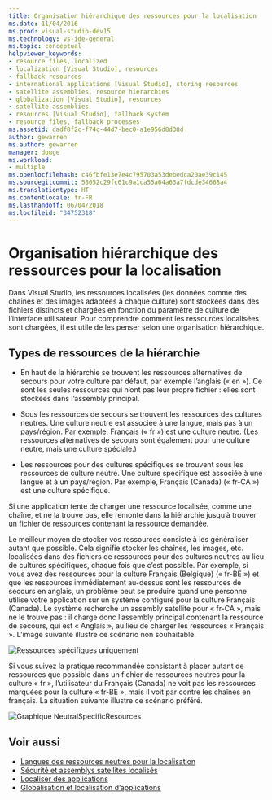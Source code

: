 ```yaml
---
title: Organisation hiérarchique des ressources pour la localisation
ms.date: 11/04/2016
ms.prod: visual-studio-dev15
ms.technology: vs-ide-general
ms.topic: conceptual
helpviewer_keywords:
- resource files, localized
- localization [Visual Studio], resources
- fallback resources
- international applications [Visual Studio], storing resources
- satellite assemblies, resource hierarchies
- globalization [Visual Studio], resources
- satellite assemblies
- resources [Visual Studio], fallback system
- resource files, fallback processes
ms.assetid: dadf8f2c-f74c-44d7-bec0-a1e956d8d38d
author: gewarren
ms.author: gewarren
manager: douge
ms.workload:
- multiple
ms.openlocfilehash: c46fbfe13e7e4c795703a53debedca20ae39c145
ms.sourcegitcommit: 58052c29fc61c9a1ca55a64a63a7fdcde34668a4
ms.translationtype: HT
ms.contentlocale: fr-FR
ms.lasthandoff: 06/04/2018
ms.locfileid: "34752318"
---
```

# <a name="hierarchical-organization-of-resources-for-localization"></a>Organisation hiérarchique des ressources pour la localisation

Dans Visual Studio, les ressources localisées (les données comme des chaînes et des images adaptées à chaque culture) sont stockées dans des fichiers distincts et chargées en fonction du paramètre de culture de l’interface utilisateur. Pour comprendre comment les ressources localisées sont chargées, il est utile de les penser selon une organisation hiérarchique.

## <a name="kinds-of-resources-in-the-hierarchy"></a>Types de ressources de la hiérarchie

-   En haut de la hiérarchie se trouvent les ressources alternatives de secours pour votre culture par défaut, par exemple l’anglais (« en »). Ce sont les seules ressources qui n’ont pas leur propre fichier : elles sont stockées dans l’assembly principal.

-   Sous les ressources de secours se trouvent les ressources des cultures neutres. Une culture neutre est associée à une langue, mais pas à un pays/région. Par exemple, Français (« fr ») est une culture neutre. (Les ressources alternatives de secours sont également pour une culture neutre, mais une culture spéciale.)

-   Les ressources pour des cultures spécifiques se trouvent sous les ressources de culture neutre. Une culture spécifique est associée à une langue et à un pays/région. Par exemple, Français (Canada) (« fr-CA ») est une culture spécifique.

 Si une application tente de charger une ressource localisée, comme une chaîne, et ne la trouve pas, elle remonte dans la hiérarchie jusqu’à trouver un fichier de ressources contenant la ressource demandée.

 Le meilleur moyen de stocker vos ressources consiste à les généraliser autant que possible. Cela signifie stocker les chaînes, les images, etc. localisées dans des fichiers de ressources pour des cultures neutres au lieu de cultures spécifiques, chaque fois que c’est possible. Par exemple, si vous avez des ressources pour la culture Français (Belgique) (« fr-BE ») et que les ressources immédiatement au-dessus sont les ressources de secours en anglais, un problème peut se produire quand une personne utilise votre application sur un système configuré pour la culture Français (Canada). Le système recherche un assembly satellite pour « fr-CA », mais ne le trouve pas : il charge donc l’assembly principal contenant la ressource de secours, qui est « Anglais », au lieu de charger les ressources « Français ». L’image suivante illustre ce scénario non souhaitable.

 ![Ressources spécifiques uniquement](../ide/media/vbspecificresourcesonly.gif)

 Si vous suivez la pratique recommandée consistant à placer autant de ressources que possible dans un fichier de ressources neutres pour la culture « fr », l’utilisateur du Français (Canada) ne voit pas les ressources marquées pour la culture « fr-BE », mais il voit par contre les chaînes en français. La situation suivante illustre ce scénario préféré.

 ![Graphique NeutralSpecificResources](../ide/media/vbneutralspecificresources.gif)

## <a name="see-also"></a>Voir aussi

- [Langues des ressources neutres pour la localisation](../ide/neutral-resources-languages-for-localization.md)
- [Sécurité et assemblys satellites localisés](../ide/security-and-localized-satellite-assemblies.md)
- [Localiser des applications](../ide/localizing-applications.md)
- [Globalisation et localisation d’applications](../ide/globalizing-and-localizing-applications.md)